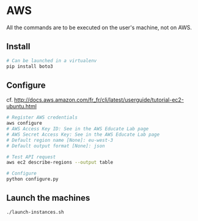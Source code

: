 # AWS

All the commands are to be executed on the user's machine, not on AWS.

## Install

```bash
# Can be launched in a virtualenv
pip install boto3
```

## Configure

cf. http://docs.aws.amazon.com/fr_fr/cli/latest/userguide/tutorial-ec2-ubuntu.html

```bash
# Register AWS credentials
aws configure
# AWS Access Key ID: See in the AWS Educate Lab page
# AWS Secret Access Key: See in the AWS Educate Lab page
# Default region name [None]: eu-west-3
# Default output format [None]: json

# Test API request
aws ec2 describe-regions --output table

# Configure
python configure.py
```

## Launch the machines

```bash
./launch-instances.sh
```
